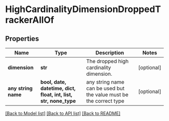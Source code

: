 # HighCardinalityDimensionDroppedTrackerAllOf


## Properties
Name | Type | Description | Notes
------------ | ------------- | ------------- | -------------
**dimension** | **str** | The dropped high cardinality dimension. | [optional] 
**any string name** | **bool, date, datetime, dict, float, int, list, str, none_type** | any string name can be used but the value must be the correct type | [optional]

[[Back to Model list]](../README.md#documentation-for-models) [[Back to API list]](../README.md#documentation-for-api-endpoints) [[Back to README]](../README.md)


